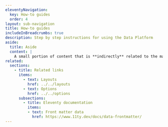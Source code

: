 ```yaml
---
eleventyNavigation:
  key: How-to guides
  order: 4
layout: sub-navigation
title: How-to guides
includeInBreadcrumbs: true
description: Step by step instructions for using the Data Platform
aside:
  title: Aside
  content: | 
    A small portion of content that is **indirectly** related to the main content.
related:
  sections:
    - title: Related links
      items:
        - text: Layouts
          href: ../../layouts
        - text: Options
          href: ../../options
      subsections:
        - title: Eleventy documentation
          items:
          - text: Front matter data
            href: https://www.11ty.dev/docs/data-frontmatter/
---
```

